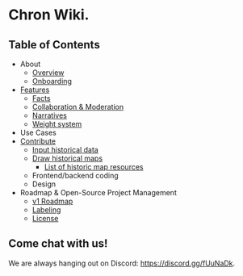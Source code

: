 # Chron Wiki.

## Table of Contents

- About
  - [Overview](project/overview.md)
  - [Onboarding](project/onboarding.md)
- [Features](project/features.md)
  - [Facts](project/facts.md)
  - [Collaboration & Moderation](project/collab.md)
  - [Narratives](project/narratives.md)
  - [Weight system](project/weight_system.md)
- Use Cases
- [Contribute](./contribute/index.md)
  - [Input historical data](./contribute/input_historical_data.md)
  - [Draw historical maps](./contribute/draw_historical_maps.md)
    - [List of historic map resources](https://docs.google.com/document/d/16VRnTbky9e9FsBZ9H9JlnpvoaQQbquDte8APCQQ8cS8/edit)
  - Frontend/backend coding
  - Design
- Roadmap & Open-Source Project Management
  - [v1 Roadmap](./project/v1_roadmap.md)
  - [Labeling](./project/labeling.md)
  - [License](./project/licenses.md)

## Come chat with us!

We are always hanging out on Discord: https://discord.gg/fUuNaDk.

